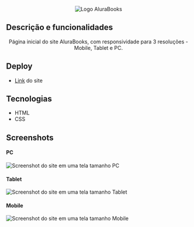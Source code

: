 <!-- <p align="center"> <img src="https://i.imgur.com/R26yaGe.png" alt="Logo AluraBooks"> </p> -->


<p align="center"> <img src="https://i.imgur.com/R26yaGe.png" alt="Logo AluraBooks"> </p>

## Descrição e funcionalidades
<p align="center">Página inicial do site AluraBooks, com responsividade para 3 resoluções - Mobile, Tablet e PC.</p>

## Deploy 
* [Link](https://alura-books-lzdavic.vercel.app) do site

## Tecnologias
* HTML
* CSS

## Screenshots
#### PC
![Screenshot do site em uma tela tamanho PC](https://i.imgur.com/JlKWDQn.png)
#### Tablet
![Screenshot do site em uma tela tamanho Tablet](https://i.imgur.com/ZiBtsWt.png)
#### Mobile
![Screenshot do site em uma tela tamanho Mobile](https://i.imgur.com/hj5cesK.png)
